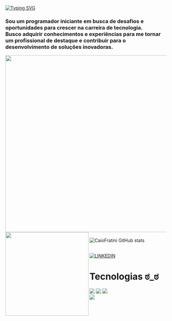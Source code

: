 
[![Typing SVG](https://readme-typing-svg.demolab.com/?lines=Software+Developer;Full+Stack)](https://git.io/typing-svg)

<h3>Sou um programador iniciante em busca de desafios e oportunidades para crescer na carreira de tecnologia.
<br> Busco adquirir conhecimentos e experiências para me tornar um profissional de destaque e contribuir para o desenvolvimento de soluções inovadoras.</h3>

 <img align="right" height="550px" src="https://i.pinimg.com/564x/c6/6c/65/c66c65ce9dad12c68853ec6e80de7f03.jpg"/>

<img align="left" height="260px" box-sizing="250px"  src= "https://64.media.tumblr.com/899c8fc1ed7b2994c0e922edea6eea1d/tumblr_oj2skethCe1sg8uefo1_540.gifv" />

<br> ![CaioFratini GitHub stats](https://github-readme-stats.vercel.app/api?username=CaioFratini&show_icons=true&theme=github_dark)


 <br> [![LINKEDIN](https://img.shields.io/badge/LinkedIn-0E151D?style=for-the-badge&logo=linkedin&logoColor=white)](https://www.linkedin.com/in/caio-fratini/)

<h1>Tecnologias  ಠ_ಠ </h1>

<div> <img src="https://img.shields.io/badge/HTML-0E151D?style=for-the-badge&logo=html5&logoColor=white"/> 
      <img src="https://img.shields.io/badge/CSS-0E151D?&style=for-the-badge&logo=css3&logoColor=white"/> 
      <img src="https://img.shields.io/badge/JavaScript-0E151D?style=for-the-badge&logo=javascript&logoColor=white"/> <br>
      <img src="https://img.shields.io/badge/React-0E151D?style=for-the-badge&logo=react&logoColor=61DAFB"/> </div>








